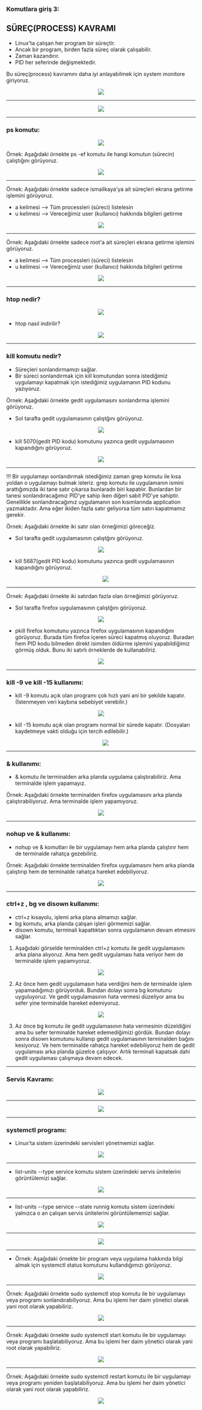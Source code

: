 ### **Komutlara giriş 3:**

 ## SÜREÇ(PROCESS) KAVRAMI
  
- Linux'ta çalışan her program bir süreçtir.
- Ancak bir program, birden fazla süreç olarak çalışabilir.
- Zaman kazandırır.
- PID her seferinde değişmektedir.

Bu süreç(process) kavramını daha iyi anlayabilmek için system monitore giriyoruz.
 
<div align="center">
	<img src="https://github.com/ismailkaya32/linux_komutlari_301/assets/122615472/fcf5bfc3-c0f1-414e-bb9e-18ba4c2d9195"/>
</div>

- ---

<div align="center">
	<img src="https://github.com/ismailkaya32/linux_komutlari_301/assets/122615472/ecc61e7f-7c27-4f56-b492-e382ac812e9a"/>
</div>

- ---

### ps komutu: 

<div align="center">
	<img src="https://github.com/ismailkaya32/linux_komutlari_301/assets/122615472/c8e07aa1-122e-413a-b23e-b0cfea870cab"/>
 </div>

Örnek: Aşağıdaki örnekte ps -ef komutu ile hangi komutun (sürecin) çalıştığını görüyoruz.

 <div align="center">
	<img src="https://github.com/ismailkaya32/linux_komutlari_301/assets/122615472/53cefe7d-13a6-432e-bca7-5a203e0ce170"/>
 </div>
 
- ---

Örnek: Aşağıdaki örnekte sadece ismailkaya'ya ait süreçleri ekrana getirme işlemini görüyoruz.

- a kelimesi --> Tüm processleri (süreci) listelesin
- u kelimesi --> Vereceğimiz user (kullanıcı) hakkında bilgileri getirme

 <div align="center">
	<img src="https://github.com/ismailkaya32/linux_komutlari_301/assets/122615472/975baa43-592c-4139-af18-0e71b5b73700"/>
 </div>

- ---

Örnek: Aşağıdaki örnekte sadece root'a ait süreçleri ekrana getirme işlemini görüyoruz.

- a kelimesi --> Tüm processleri (süreci) listelesin
- u kelimesi --> Vereceğimiz user (kullanıcı) hakkında bilgileri getirme

 <div align="center">
	<img src="https://github.com/ismailkaya32/linux_komutlari_301/assets/122615472/0069cb47-b2a3-4c15-9c33-2a8301cc9ac2"/>
 </div>
 
- ---

### htop nedir?

 <div align="center">
	<img src="https://github.com/ismailkaya32/linux_komutlari_301/assets/122615472/cdaf0628-4276-4dca-bd07-e3dc267b63f7"/>
 </div>

- htop nasıl indirilir?
 <div align="center">
	<img src="https://github.com/ismailkaya32/linux_komutlari_301/assets/122615472/539103d2-77d8-47c7-aa97-36f6c3939a2c"/>
 </div>

- ---

### kill komıutu nedir?

- Süreçleri sonlandırmamızı sağlar.
- Bir süreci sonlandırmak için kill komutundan sonra istediğimiz uygulamayı kapatmak için istediğimiz uygulamanın PID kodunu yazıyoruz.

Örnek: Aşağıdaki örnekte gedit uygulamasını sonlandırma işlemini görüyoruz.

- Sol tarafta gedit uygulamasının çalıştğını görüyoruz.
 <div align="center">
	<img src="https://github.com/ismailkaya32/linux_komutlari_301/assets/122615472/6bc5151a-b837-4bf4-a20d-9f9cde35c20eb"/>
 </div>

- kill 5070(gedit PID kodu) komutunu yazınca gedit uygulamasının kapandığını görüyoruz.

 <div align="center">
	<img src="https://github.com/ismailkaya32/linux_komutlari_301/assets/122615472/72768691-e61c-49dd-ab25-05acf9330471"/>
 </div>

- ---


!!! Bir uygulamayı sonlandırmak istediğimiz zaman grep komutu ile kısa yoldan o uygulamayı bulmak isteriz. grep komutu ile uygulamanın ismini arattığımızda iki tane satır çıkarsa bunlaradn biri kapatılır. Bunlardan bir tanesi sonlandıracağımız PID'ye sahip iken diğeri sabit PID'ye sahiptir. Genellikle sonlandıracağımız uygulamanın son kısımlarında application yazmaktadır. Ama eğer ikiden fazla satır geliyorsa tüm satırı kapatmamız gerekir.

Örnek: Aşağıdaki örnekte iki satır olan örneğimizi göreceğiz.

- Sol tarafta gedit uygulamasının çalıştğını görüyoruz.

 <div align="center">
	<img src="https://github.com/ismailkaya32/linux_komutlari_301/assets/122615472/73bff42b-7eed-4d9c-94b1-91040b678763"/>
 </div>

- kill 5687(gedit PID kodu) komutunu yazınca gedit uygulamasının kapandığını görüyoruz.
  
  <div align="center">
	<img src="https://github.com/ismailkaya32/linux_komutlari_301/assets/122615472/f661b4ec-a498-4da2-85cc-40546797f6d0"/>
 </div>

 - ---

Örnek: Aşağıdaki örnekte iki satırdan fazla olan örneğimizi görüyoruz.

- Sol tarafta firefox uygulamasının çalıştğını görüyoruz.

 <div align="center">
	<img src="https://github.com/ismailkaya32/linux_komutlari_301/assets/122615472/f452e229-9711-4b73-b8c7-855a6c4f3425"/>
 </div>

- pkill firefox komutunu yazınca firefox uygulamasının kapandığını görüyoruz. Burada tüm firefox içeren süreci kapatmış oluyoruz. Buradan hem PID kodu bilmeden direkt isimden öldürme işlemini yapabildiğimiz görmüş olduk. Bunu iki satırlı örneklerde de kullanabiliriz.

 <div align="center">
	<img src="https://github.com/ismailkaya32/linux_komutlari_301/assets/122615472/33f83abc-5640-428e-a0c7-bd46081789f7"/>
 </div>

- ---

### kill -9 ve kill -15 kullanımı:
 
- kill -9 komutu açık olan programı çok hızlı yani ani bir şekilde kapatır. (İstenmeyen veri kaybına sebebiyet verebilir.)
  
 <div align="center">
	<img src="https://github.com/ismailkaya32/linux_komutlari_301/assets/122615472/32e6968e-122e-41d6-80cf-15a8e3370269"/>
 </div>

- kill -15 komutu açık olan programı normal bir sürede kapatır. (Dosyaları kaydetmeye vakti olduğu için tercih edilebilir.)
  
  <div align="center">
	<img src="https://github.com/ismailkaya32/linux_komutlari_301/assets/122615472/772e2ada-8c34-4b8c-afd7-183620c4d2fe"/>
 </div>

- ---

### & kullanımı:

- & komutu ile terminalden arka planda uygulama çalıştırabiliriz. Ama terminalde işlem yapamayız. 

Örnek: Aşağıdaki örnekte terminalden firefox uygulamasını arka planda çalıştırabiliyoruz. Ama terminalde işlem yapamıyoruz.

  <div align="center">
	<img src="https://github.com/ismailkaya32/linux_komutlari_301/assets/122615472/cf7a0ffa-0fc6-43d2-bae9-75fe083ea8a9"/>
 </div>
 
- ---

### nohup ve & kullanımı:

- nohup ve & komutları ile bir uygulamayı hem arka planda çalıştırır hem de terminalde rahatça gezebiliriz.

Örnek: Aşağıdaki örnekte terminalden firefox uygulamasını hem arka planda çalıştırıp hem de terminalde rahatça hareket edebiliyoruz.

   <div align="center">
	<img src="https://github.com/ismailkaya32/linux_komutlari_301/assets/122615472/67186389-9b02-45eb-a794-eb79569b1f3d"/>
 </div>
 
- ---

### ctrl+z , bg ve disown kullanımı:

- ctrl+z kısayolu, işlemi arka plana almamızı sağlar.
- bg komutu, arka planda çalışan işleri görmemizi sağlar.
- disown komutu, terminali kapattıktan sonra uygulamanın devam etmesini sağlar.



1) Aşağıdaki görselde terminalden ctrl+z komutu ile gedit uygulamasını arka plana alıyoruz. Ama hem gedit uygulaması hata veriyor hem de terminalde işlem yapamıyoruz.

 <div align="center">
	<img src="https://github.com/ismailkaya32/linux_komutlari_301/assets/122615472/6d21da41-860d-4086-8d12-aa397b45d694"/>
 </div>


2) Az önce hem gedit uygulamasın hata verdiğini hem de terminalde işlem yapamadığımızı görüyorduk. Bundan dolayı sonra bg komutunu uyguluyoruz. Ve gedit uygulamasının hata vermesi düzeliyor ama bu sefer yine terminalde hareket edemiyoruz.
   
  <div align="center">
	<img src="https://github.com/ismailkaya32/linux_komutlari_301/assets/122615472/ac9db0de-5bc2-4231-891e-312cdd6cdaf9"/>
 </div>


3) Az önce bg komutu ile gedit uygulamasının hata vermesinin düzeldiğini ama bu sefer terminalde hareket edemediğimizi gördük. Bundan dolayı sonra disown komutunu kullanıp gedit uygulamasının terminalden bağını kesiyoruz. Ve hem terminalde rahatça hareket edebiliyoruz hem de gedit uygulaması arka planda güzelce çalışıyor. Artık terminali kapatsak dahi gedit uygulaması çalışmaya devam edecek.

- ---

### Servis Kavramı: 

 <div align="center">
	<img src="https://github.com/ismailkaya32/linux_komutlari_301/assets/122615472/0b4c6ed5-a411-49ff-8536-c636aaba7c08"/>
 </div>

- ---
 
 <div align="center">
	<img src="https://github.com/ismailkaya32/linux_komutlari_301/assets/122615472/e3bfe5ba-d5c6-41cb-b012-e89bf3d91292"/>
 </div>

- ---

### systemctl programı:

- Linux'ta sistem üzerindeki servisleri yönetmemizi sağlar.

 <div align="center">
	<img src="https://github.com/ismailkaya32/linux_komutlari_301/assets/122615472/1b8afeb1-6ba3-4a94-a27e-ac4432b6e3cb"/>
 </div>

- ---

- list-units --type service komutu sistem üzerindeki servis ünitelerini görüntülemizi sağlar.

 <div align="center">
	<img src="https://github.com/ismailkaya32/linux_komutlari_301/assets/122615472/cd269ac8-5b0e-4dd1-ad37-b3fbd4995971"/>
 </div>

- ---

- list-units --type service --state runnig komutu sistem üzerindeki yalnızca o an çalışan servis ünitelerini görüntülememizi sağlar.

 <div align="center">
	<img src="https://github.com/ismailkaya32/linux_komutlari_301/assets/122615472/9fc44a1e-d407-448e-b15a-73f1723164a3"/>
 </div>

- ---

 <div align="center">
	<img src="https://github.com/ismailkaya32/linux_komutlari_301/assets/122615472/66d0558c-e565-4317-8245-efd4fa975105"/>
 </div>

- ---

- Örnek: Aşağıdaki örnekte bir program veya uygulama hakkında bilgi almak için systemctl status komutunu kullandığımızı görüyoruz.

 <div align="center">
	<img src="https://github.com/ismailkaya32/linux_komutlari_301/assets/122615472/d719c796-c17a-4837-80fb-a13a66fd217b"/>
 </div>

- ---

Örnek: Aşağıdaki örnekte sudo systemctl stop komutu ile bir uygulamayı veya programı sonlandırabiliyoruz. Ama bu işlemi her daim yönetici olarak yani root olarak yapabiliriz.

 <div align="center">
	<img src="https://github.com/ismailkaya32/linux_komutlari_301/assets/122615472/472c2fd7-6951-4de5-9951-6ca096770670"/>
 </div>

- ---

Örnek: Aşağıdaki örnekte sudo systemctl start komutu ile bir uygulamayı veya programı başlatabiliyoruz. Ama bu işlemi her daim yönetici olarak yani root olarak yapabiliriz.

 <div align="center">
	<img src="https://github.com/ismailkaya32/linux_komutlari_301/assets/122615472/46be7c80-6e9b-4e9c-8943-78a5ee49d8e6"/>
 </div>

- ---


Örnek: Aşağıdaki örnekte sudo systemctl restart komutu ile bir uygulamayı veya programı yeniden başlatabiliyoruz. Ama bu işlemi her daim yönetici olarak yani root olarak yapabiliriz.

 <div align="center">
	<img src="https://github.com/ismailkaya32/linux_komutlari_301/assets/122615472/7c75389d-c26e-496b-b8a2-b47ecee39b3f"/>
 </div>

 
